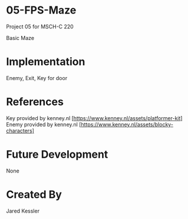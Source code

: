 # 05-FPS-Maze
Project 05 for MSCH-C 220

Basic Maze 

# Implementation
Enemy, Exit, Key for door

# References
Key provided by kenney.nl [https://www.kenney.nl/assets/platformer-kit]
Enemy provided by kenney.nl [https://www.kenney.nl/assets/blocky-characters]

# Future Development
None

# Created By
Jared Kessler
